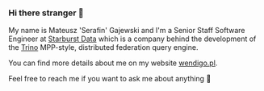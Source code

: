### Hi there stranger 👋

My name is Mateusz 'Serafin' Gajewski and I'm a Senior Staff Software Engineer at [Starburst Data](https://github.com/starburstdata) which is a company behind the development of the [Trino](http://github.com/trinodb/trino) MPP-style, distributed federation query engine.

You can find more details about me on my website [wendigo.pl](https://wendigo.pl).

Feel free to reach me if you want to ask me about anything 🙂
